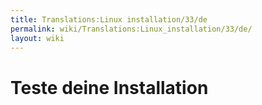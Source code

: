 ```yaml
---
title: Translations:Linux installation/33/de
permalink: wiki/Translations:Linux_installation/33/de/
layout: wiki
---
```


# Teste deine Installation
